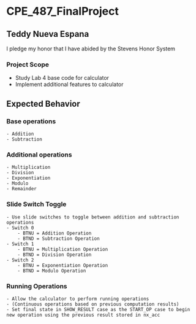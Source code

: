 # CPE_487_FinalProject

## Teddy Nueva Espana

I pledge my honor that I have abided by the Stevens Honor System

### Project Scope

- Study Lab 4 base code for calculator
- Implement additional features to calculator

## Expected Behavior

### Base operations

    - Addition
    - Subtraction

### Additional operations

    - Multiplication
    - Division
    - Exponentiation
    - Modulo
    - Remainder

### Slide Switch Toggle

    - Use slide switches to toggle between addition and subtraction operations
    - Switch 0 
        - BTNU = Addition Operation
        - BTND = Subtraction Operation
    - Switch 1
        - BTNU = Multiplication Operation
        - BTND = Division Operation
    - Switch 2
        - BTNU = Exponentiation Operation
        - BTND = Modulo Operation 

### Running Operations

    - Allow the calculator to perform running operations
    - (Continuous operations based on previous computation results)
    - Set final state in SHOW_RESULT case as the START_OP case to begin new operation using the previous result stored in nx_acc
